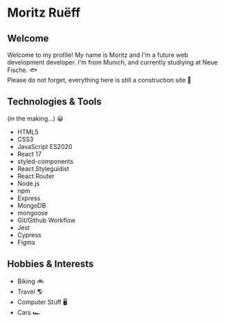 # Moritz Ruëff

## Welcome 

Welcome to my profile! My name is Moritz and I'm a future web development developer. I'm from Munich, and currently studiying at Neue Fische. :fish: <br>
Please do not forget, everything here is still a construction site 🚧

## Technologies & Tools

(in the making...) :grinning:

- HTML5
- CSS3
- JavaScript ES2020
- React 17
- styled-components
- React Styleguidist
- React Router
- Node.js
- npm
- Express
- MongoDB
- mongoose
- Git/Github Workflow
- Jest
- Cypress   
- Figma   
 
## Hobbies & Interests
- Biking :bike:
- Travel :earth_americas:
- Computer Stuff :desktop_computer: 
- Cars 🏎️
